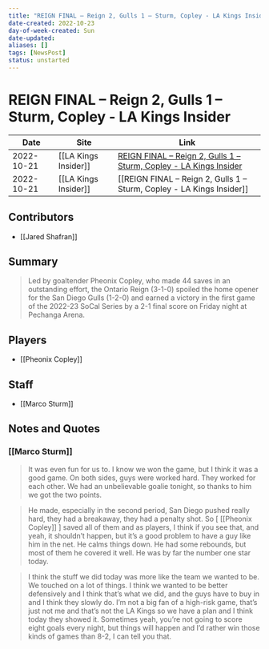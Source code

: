 ```yaml
---
title: "REIGN FINAL – Reign 2, Gulls 1 – Sturm, Copley - LA Kings Insider"
date-created: 2022-10-23
day-of-week-created: Sun
date-updated: 
aliases: []
tags: [NewsPost]
status: unstarted
---
```


# REIGN FINAL – Reign 2, Gulls 1 – Sturm, Copley - LA Kings Insider

| Date       | Site                 | Link                                                                                                                                                 |
| ---------- | -------------------- | ---------------------------------------------------------------------------------------------------------------------------------------------------- |
| 2022-10-21 | [[LA Kings Insider]] | [REIGN FINAL – Reign 2, Gulls 1 – Sturm, Copley - LA Kings Insider](https://lakingsinsider.com/2022/10/21/reign-final-reign-2-gulls-1-sturm-copley/) |
| 2022-10-21 | [[LA Kings Insider]] | [[REIGN FINAL – Reign 2, Gulls 1 – Sturm, Copley - LA Kings Insider]]                                                                                |

## Contributors
- [[Jared Shafran]]


## Summary
> Led by goaltender Pheonix Copley, who made 44 saves in an outstanding effort, the Ontario Reign (3-1-0) spoiled the home opener for the San Diego Gulls (1-2-0) and earned a victory in the first game of the 2022-23 SoCal Series by a 2-1 final score on Friday night at Pechanga Arena.


## Players
- [[Pheonix Copley]]

## Staff
- [[Marco Sturm]]


## Notes and Quotes
### [[Marco Sturm]]
> It was even fun for us to. I know we won the game, but I think it was a good game. On both sides, guys were worked hard. They worked for each other. We had an unbelievable goalie tonight, so thanks to him we got the two points.

> He made, especially in the second period, San Diego pushed really hard, they had a breakaway, they had a penalty shot. So \[ [[Pheonix Copley]] ] saved all of them and as players, I think if you see that, and yeah, it shouldn’t happen, but it’s a good problem to have a guy like him in the net. He calms things down. He had some rebounds, but most of them he covered it well. He was by far the number one star today.

> I think the stuff we did today was more like the team we wanted to be. We touched on a lot of things. I think we wanted to be better defensively and I think that’s what we did, and the guys have to buy in and I think they slowly do. I’m not a big fan of a high-risk game, that’s just not me and that’s not the LA Kings so we have a plan and I think today they showed it. Sometimes yeah, you’re not going to score eight goals every night, but things will happen and I’d rather win those kinds of games than 8-2, I can tell you that.

